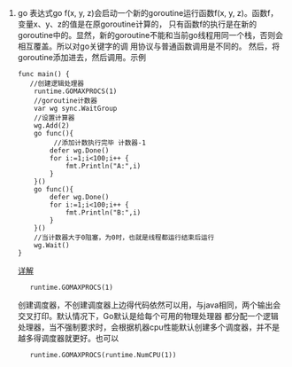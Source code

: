 1. go 表达式go f(x, y, z)会启动一个新的goroutine运行函数f(x, y, z)。函数f，变量x、y、z的值是在原goroutine计算的，
    只有函数f的执行是在新的goroutine中的。显然，新的goroutine不能和当前go线程用同一个栈，否则会相互覆盖。所以对go关键字的调
    用协议与普通函数调用是不同的。
    然后，将goroutine添加进去，然后调用。示例
    ````aidl
    func main() {
       //创建逻辑处理器 
    	runtime.GOMAXPROCS(1)
 	    //goroutine计数器
    	var wg sync.WaitGroup
 	    //设置计算器
    	wg.Add(2)
    	go func(){
 	         //添加计数执行完毕 计数器-1
    		defer wg.Done()
    		for i:=1;i<100;i++ {
    			fmt.Println("A:",i)
    		}
    	}()
    	go func(){
    		defer wg.Done()
    		for i:=1;i<100;i++ {
    			fmt.Println("B:",i)
    		}
    	}()
 	    //当计数器大于0阻塞，为0时，也就是线程都运行结束后运行
    	wg.Wait()
    }

    ````
    [详解](https://www.flysnow.org/2017/04/11/go-in-action-go-goroutine.html)
    ```aidl
       runtime.GOMAXPROCS(1)
    ```
    创建调度器，不创建调度器上边得代码依然可以用，与java相同，两个输出会交叉打印。默认情况下，Go默认是给每个可用的物理处理器
    都分配一个逻辑处理器，当不强制要求时，会根据机器cpu性能默认创建多个调度器，并不是越多得调度器就更好。也可以
    ```aidl
       runtime.GOMAXPROCS(runtime.NumCPU(1))
    ```
    